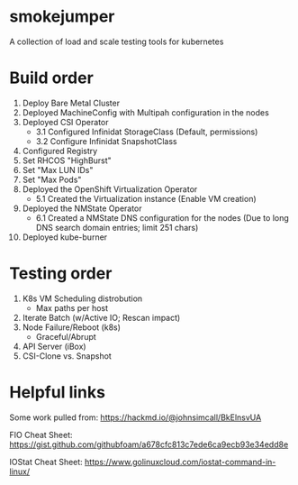 # smokejumper
A collection of load and scale testing tools for kubernetes  

# Build order

1. Deploy Bare Metal Cluster
2. Deployed MachineConfig with Multipah configuration in the nodes
3. Deployed CSI Operator
   - 3.1 Configured Infinidat StorageClass (Default, permissions)
   - 3.2 Configure Infinidat SnapshotClass
4. Configured Registry
5. Set RHCOS "HighBurst"
6. Set "Max LUN IDs"
7. Set "Max Pods"
8. Deployed the OpenShift Virtualization Operator
   - 5.1 Created the Virtualization instance (Enable VM creation)
9. Deployed the NMState Operator
   - 6.1 Created a NMState DNS configuration for the nodes (Due to long DNS search domain entries; limit 251 chars)
10. Deployed kube-burner

# Testing order

1. K8s VM Scheduling distrobution
   - Max paths per host
2. Iterate Batch (w/Active IO; Rescan impact)
3. Node Failure/Reboot (k8s)
   - Graceful/Abrupt
4. API Server (iBox)
6. CSI-Clone vs. Snapshot

# Helpful links
Some work pulled from:
https://hackmd.io/@johnsimcall/BkElnsvUA

FIO Cheat Sheet:
https://gist.github.com/githubfoam/a678cfc813c7ede6ca9ecb93e34edd8e

IOStat Cheat Sheet:
https://www.golinuxcloud.com/iostat-command-in-linux/
